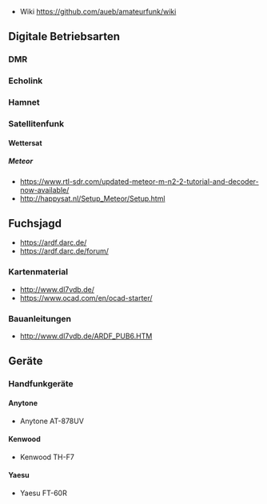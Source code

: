 * Wiki https://github.com/aueb/amateurfunk/wiki

## Digitale Betriebsarten
### DMR
### Echolink
### Hamnet
### Satellitenfunk

#### Wettersat
##### Meteor
* https://www.rtl-sdr.com/updated-meteor-m-n2-2-tutorial-and-decoder-now-available/
* http://happysat.nl/Setup_Meteor/Setup.html

## Fuchsjagd
* https://ardf.darc.de/
* https://ardf.darc.de/forum/

### Kartenmaterial
* http://www.dl7vdb.de/
* https://www.ocad.com/en/ocad-starter/

### Bauanleitungen
* http://www.dl7vdb.de/ARDF_PUB6.HTM

## Geräte

### Handfunkgeräte
#### Anytone
* Anytone AT-878UV 
#### Kenwood
*  Kenwood TH-F7
#### Yaesu
*  Yaesu FT-60R
